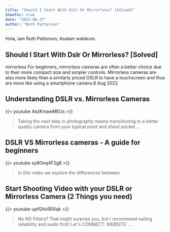```yaml
---
title: "Should I Start With Dslr Or Mirrorless? [Solved]"
ShowToc: true 
date: "2022-08-27"
author: "Ruth Patterson" 
---
```


Hola, iam Ruth Patterson, Asalam walekum.
## Should I Start With Dslr Or Mirrorless? [Solved]
mirrorless For beginners, mirrorless cameras are often a better choice due to their more compact size and simpler controls. Mirrorless cameras are also more likely than a similarly priced DSLR to have a touchscreen and thus are more like using a smartphone camera.8 Aug 2022

## Understanding DSLR vs. Mirrorless Cameras
{{< youtube 4ezKmawMEUs >}}
>Taking the next step in photography means transitioning to a better quality camera from your typical point and shoot pocket ...

## DSLR VS Mirrorless cameras - A guide for beginners
{{< youtube sy8Onq4F2g8 >}}
>In this video we explore the differences between 

## Start Shooting Video with your DSLR or Mirrorless Camera (2 Things you need)
{{< youtube upfQVo5RXqk >}}
>No ND Filters? That might surprise you, but I recommend nailing reliability and audio first! Let's CONNECT: WEBSITE: ...

